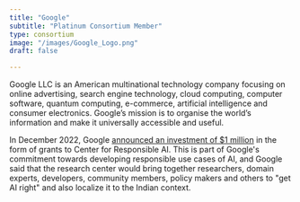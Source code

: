 ```yaml
---
title: "Google"
subtitle: "Platinum Consortium Member"
type: consortium
image: "/images/Google_Logo.png"
draft: false

---
```


Google LLC is an American multinational technology company focusing on online advertising, search engine technology, cloud computing, computer software, quantum computing, e-commerce, artificial intelligence and consumer electronics. Google’s mission is to organise the world’s information and make it universally accessible and useful.

In December 2022, Google [announced an investment of $1 million](https://www.iitm.ac.in/happenings/press-releases-and-coverages/google-grants-1-million-iit-madras-ai-research-centre) in the form of grants to Center for Responsible AI. This is part of Google's commitment towards developing responsible use cases of AI, and Google said that the research center would bring together researchers, domain experts, developers, community members, policy makers and others to "get AI right" and also localize it to the Indian context.
